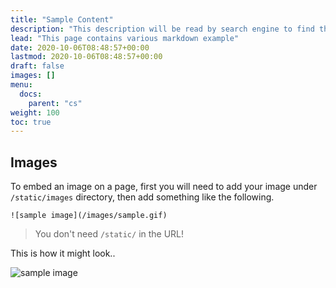 ```yaml
---
title: "Sample Content"
description: "This description will be read by search engine to find this page"
lead: "This page contains various markdown example"
date: 2020-10-06T08:48:57+00:00
lastmod: 2020-10-06T08:48:57+00:00
draft: false
images: []
menu:
  docs:
    parent: "cs"
weight: 100
toc: true
---
```


## Images

To embed an image on a page, first you will need to add your image under `/static/images` directory, then add something like the following.

```
![sample image](/images/sample.gif)
```

> You don't need `/static/` in the URL!

This is how it might look..

![sample image](/images/sample.gif)


